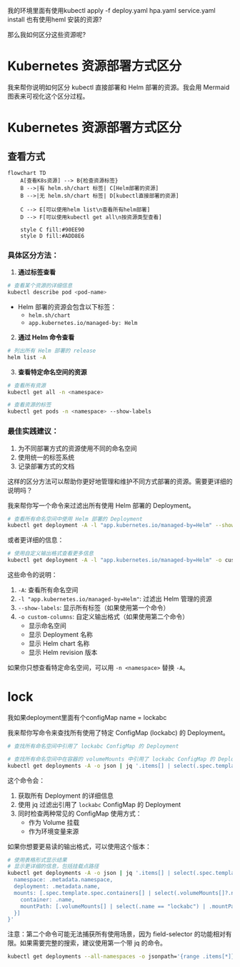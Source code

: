 我的环境里面有使用kubectl apply -f deploy.yaml hpa.yaml service.yaml install 
也有使用heml 安装的资源?

那么我如何区分这些资源呢?
# Kubernetes 资源部署方式区分

我来帮你说明如何区分 kubectl 直接部署和 Helm 部署的资源。我会用 Mermaid 图表来可视化这个区分过程。

# Kubernetes 资源部署方式区分

## 查看方式

```mermaid
flowchart TD
    A[查看K8s资源] --> B{检查资源标签}
    B -->|有 helm.sh/chart 标签| C[Helm部署的资源]
    B -->|无 helm.sh/chart 标签| D[kubectl直接部署的资源]
    
    C --> E[可以使用helm list\n查看所有helm部署]
    D --> F[可以使用kubectl get all\n按资源类型查看]

    style C fill:#90EE90
    style D fill:#ADD8E6
```

### 具体区分方法：

1. **通过标签查看**
```bash
# 查看某个资源的详细信息
kubectl describe pod <pod-name>
```
- Helm 部署的资源会包含以下标签：
  - `helm.sh/chart`
  - `app.kubernetes.io/managed-by: Helm`

2. **通过 Helm 命令查看**
```bash
# 列出所有 Helm 部署的 release
helm list -A
```

3. **查看特定命名空间的资源**
```bash
# 查看所有资源
kubectl get all -n <namespace>

# 查看资源的标签
kubectl get pods -n <namespace> --show-labels
```

### 最佳实践建议：
1. 为不同部署方式的资源使用不同的命名空间
2. 使用统一的标签系统
3. 记录部署方式的文档

这样的区分方法可以帮助你更好地管理和维护不同方式部署的资源。需要更详细的说明吗？

我来帮你写一个命令来过滤出所有使用 Helm 部署的 Deployment。

```bash
# 查看所有命名空间中使用 Helm 部署的 Deployment
kubectl get deployment -A -l "app.kubernetes.io/managed-by=Helm" --show-labels
```

或者更详细的信息：

```bash
# 使用自定义输出格式查看更多信息
kubectl get deployment -A -l "app.kubernetes.io/managed-by=Helm" -o custom-columns=NAMESPACE:.metadata.namespace,NAME:.metadata.name,CHART:.metadata.labels.\"helm\.sh/chart\",REVISION:.metadata.labels.\"helm\.sh/revision\"
```

这些命令的说明：
1. `-A`: 查看所有命名空间
2. `-l "app.kubernetes.io/managed-by=Helm"`: 过滤出 Helm 管理的资源
3. `--show-labels`: 显示所有标签（如果使用第一个命令）
4. `-o custom-columns`: 自定义输出格式（如果使用第二个命令）
   - 显示命名空间
   - 显示 Deployment 名称
   - 显示 Helm chart 名称
   - 显示 Helm revision 版本

如果你只想查看特定命名空间，可以用 `-n <namespace>` 替换 `-A`。

# lock 

我如果deployment里面有个configMap name = lockabc

我来帮你写命令来查找所有使用了特定 ConfigMap (lockabc) 的 Deployment。

```bash
# 查找所有命名空间中引用了 lockabc ConfigMap 的 Deployment

# 查找所有命名空间中在容器的 volumeMounts 中引用了 lockabc ConfigMap 的 Deployment
kubectl get deployments -A -o json | jq '.items[] | select(.spec.template.spec.containers[].volumeMounts[]?.name == "lockabc") | {namespace: .metadata.namespace, name: .metadata.name, containers: [.spec.template.spec.containers[] | select(.volumeMounts[]?.name == "lockabc") | .name]}'

```

这个命令会：
1. 获取所有 Deployment 的详细信息
2. 使用 jq 过滤出引用了 `lockabc` ConfigMap 的 Deployment
3. 同时检查两种常见的 ConfigMap 使用方式：
   - 作为 Volume 挂载
   - 作为环境变量来源

如果你想要更易读的输出格式，可以使用这个版本：

```bash
# 使用表格形式显示结果
# 显示更详细的信息，包括挂载点路径
kubectl get deployments -A -o json | jq '.items[] | select(.spec.template.spec.containers[].volumeMounts[]?.name == "lockabc") | {
  namespace: .metadata.namespace,
  deployment: .metadata.name,
  mounts: [.spec.template.spec.containers[] | select(.volumeMounts[]?.name == "lockabc") | {
    container: .name,
    mountPath: [.volumeMounts[] | select(.name == "lockabc") | .mountPath]
  }]
}'

```

注意：第二个命令可能无法捕获所有使用场景，因为 field-selector 的功能相对有限。如果需要完整的搜索，建议使用第一个带 jq 的命令。



```bash
kubectl get deployments --all-namespaces -o jsonpath='{range .items[*]}{.metadata.namespace}{"/"}{.metadata.name}{"\n"}{"  CPU Requests: "}{.spec.template.spec.containers[*].resources.requests.cpu}{"  CPU Limits: "}{.spec.template.spec.containers[*].resources.limits.cpu}{"\n"}{"  Memory Requests: "}{.spec.template.spec.containers[*].resources.requests.memory}{"  Memory Limits: "}{.spec.template.spec.containers[*].resources.limits.memory}{"\n"}{end}'
```
